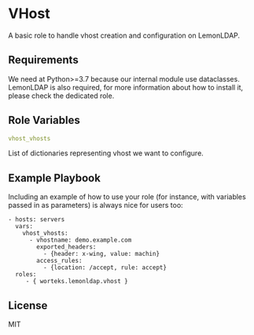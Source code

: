 # VHost

A basic role to handle vhost creation and configuration on LemonLDAP.

## Requirements

We need at Python\>=3.7 because our internal module use dataclasses.
LemonLDAP is also required, for more information about how to install
it, please check the dedicated role.

## Role Variables

``` yaml
vhost_vhosts
```

List of dictionaries representing vhost we want to configure.

## Example Playbook

Including an example of how to use your role (for instance, with
variables passed in as parameters) is always nice for users too:

    - hosts: servers
      vars:
        vhost_vhosts:
          - vhostname: demo.example.com
            exported_headers:
              - {header: x-wing, value: machin}
            access_rules:
              - {location: /accept, rule: accept}
      roles:
         - { worteks.lemonldap.vhost }

## License

MIT
